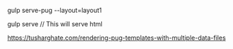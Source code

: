 gulp serve-pug --layout=layout1

gulp serve  // This will serve html


https://tusharghate.com/rendering-pug-templates-with-multiple-data-files
